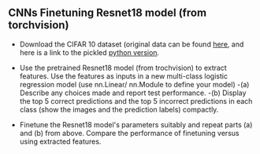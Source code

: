 ## CNNs  Finetuning Resnet18 model (from torchvision)


 -  Download the CIFAR 10 dataset (original data can be found [here](http://www.cs.toronto.edu/~kriz/cifar.html), and here is a link to the  pickled [python version](https://www.cs.toronto.edu/~kriz/cifar-10-python.tar.gz). 
	
 -  Use the pretrained Resnet18 model (from trochvision) to extract features. Use the features as inputs in a new multi-class logistic regression model (use nn.Linear/ nn.Module to define your model)
	 -(a) Describe any choices made and report test performance.
	 -(b) Display the top 5 correct predictions and the top 5 incorrect predictions in each class (show the images and the prediction labels) compactly.
 -  Finetune the Resnet18 model's parameters suitably and repeat parts (a) and (b) from above. Compare the performance of finetuning versus using extracted features.
